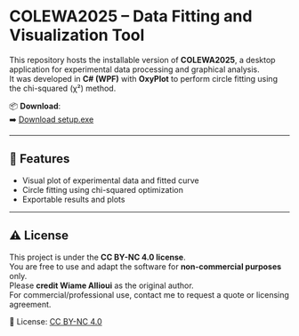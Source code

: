 # COLEWA2025 – Data Fitting and Visualization Tool

This repository hosts the installable version of **COLEWA2025**, a desktop application for experimental data processing and graphical analysis.  
It was developed in **C# (WPF)** with **OxyPlot** to perform circle fitting using the chi-squared (χ²) method.

📦 **Download**:  
➡️ [Download setup.exe](https://github.com/Wiamestar/COLEWA2025/releases/tag/v1.0.0)

---

## 🧠 Features
- Visual plot of experimental data and fitted curve
- Circle fitting using chi-squared optimization
- Exportable results and plots

---

## ⚠️ License

This project is under the **CC BY-NC 4.0 license**.  
You are free to use and adapt the software for **non-commercial purposes** only.  
Please **credit Wiame Allioui** as the original author.  
For commercial/professional use, contact me to request a quote or licensing agreement.

🔗 License: [CC BY-NC 4.0](https://creativecommons.org/licenses/by-nc/4.0/)

